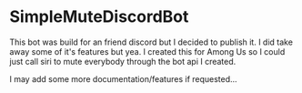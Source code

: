 # SimpleMuteDiscordBot
This bot was build for an friend discord but I decided to publish it. I did take away some of it's features but yea. I created this for Among Us so I could just call siri to mute everybody through the bot api I created.

I may add some more documentation/features if requested...

